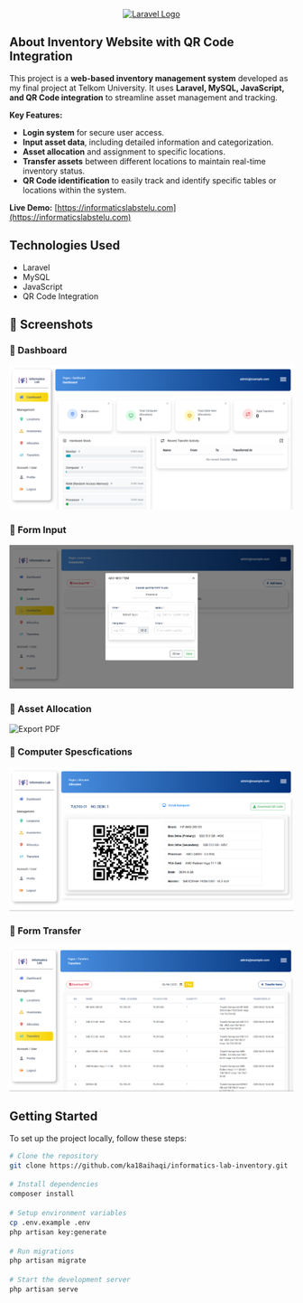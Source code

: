 <p align="center">
  <a href="https://laravel.com" target="_blank">
    <img src="https://raw.githubusercontent.com/laravel/art/master/logo-lockup/5%20SVG/2%20CMYK/1%20Full%20Color/laravel-logolockup-cmyk-red.svg" width="400" alt="Laravel Logo">
  </a>
</p>

## About Inventory Website with QR Code Integration

This project is a **web-based inventory management system** developed as my final project at Telkom University. It uses **Laravel, MySQL, JavaScript, and QR Code integration** to streamline asset management and tracking.

**Key Features:**
- **Login system** for secure user access.
- **Input asset data**, including detailed information and categorization.
- **Asset allocation** and assignment to specific locations.
- **Transfer assets** between different locations to maintain real-time inventory status.
- **QR Code identification** to easily track and identify specific tables or locations within the system.

**Live Demo:** [https://informaticslabstelu.com](https://informaticslabstelu.com)

## Technologies Used

- Laravel
- MySQL
- JavaScript
- QR Code Integration

## 📸 Screenshots

### 🧾 Dashboard
![Dashboard](screenshots/dashboard.png)

### 📝 Form Input
![Form Input](screenshots/form-input.png)

### 📄 Asset Allocation
![Export PDF](screenshots/asset-alocation.png)

### 📄 Computer Spescfications
![Export PDF](screenshots/computer-specifications.png)

### 📄 Form Transfer
![Export PDF](screenshots/form-transfer.png)

## Getting Started

To set up the project locally, follow these steps:

```bash
# Clone the repository
git clone https://github.com/ka18aihaqi/informatics-lab-inventory.git

# Install dependencies
composer install

# Setup environment variables
cp .env.example .env
php artisan key:generate

# Run migrations
php artisan migrate

# Start the development server
php artisan serve
